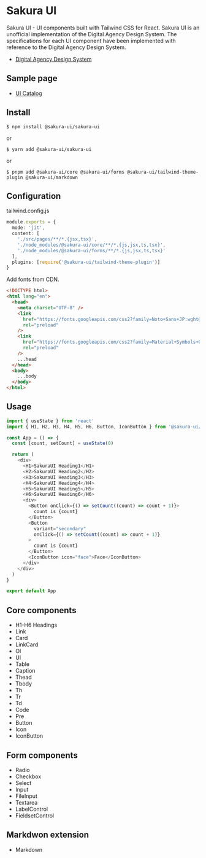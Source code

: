 # Sakura UI
Sakura UI - UI components built with Tailwind CSS for React. Sakura UI is an unofficial implementation of the Digital Agency Design System. The specifications for each UI component have been implemented with reference to the Digital Agency Design System.

- [Digital Agency Design System](https://www.digital.go.jp/policies/servicedesign/designsystem)

## Sample page

- [UI Catalog](https://glassonion1.github.io/sakura-ui/)

## Install
```
$ npm install @sakura-ui/sakura-ui
```
or
```
$ yarn add @sakura-ui/sakura-ui
```
or
```
$ pnpm add @sakura-ui/core @sakura-ui/forms @sakura-ui/tailwind-theme-plugin @sakura-ui/markdown
```

## Configuration
tailwind.config.js
```ts
module.exports = {
  mode: 'jit',
  content: [
    './src/pages/**/*.{jsx,tsx}',
    './node_modules/@sakura-ui/core/**/*.{js,jsx,ts,tsx}',
    './node_modules/@sakura-ui/forms/**/*.{js,jsx,ts,tsx}'
  ],
  plugins: [require('@sakura-ui/tailwind-theme-plugin')]
}
```

Add fonts from CDN.
```html
<!DOCTYPE html>
<html lang="en">
  <head>
    <meta charset="UTF-8" />
    <link
      href="https://fonts.googleapis.com/css2?family=Noto+Sans+JP:wght@100;200;300;400;500;600;700&display=swap"
      rel="preload"
    />
    <link
      href="https://fonts.googleapis.com/css2?family=Material+Symbols+Outlined:wght@100;200;300;400;500;600;700&display=swap"
      rel="preload"
    />
    ...head
  </head>
  <body>
    ...body
  </body>
</html>
```


## Usage
```ts
import { useState } from 'react'
import { H1, H2, H3, H4, H5, H6, Button, IconButton } from '@sakura-ui/core'

const App = () => {
  const [count, setCount] = useState(0)

  return (
    <div>
      <H1>SakuraUI Heading1</H1>
      <H2>SakuraUI Heading2</H2>
      <H3>SakuraUI Heading3</H3>
      <H4>SakuraUI Heading4</H4>
      <H5>SakuraUI Heading5</H5>
      <H6>SakuraUI Heading6</H6>
      <div>
        <Button onClick={() => setCount((count) => count + 1)}>
          count is {count}
        </Button>
        <Button
          variant="secondary"
          onClick={() => setCount((count) => count + 1)}
        >
          count is {count}
        </Button>
        <IconButton icon="face">Face</IconButton>
      </div>
    </div>
  )
}

export default App
```

## Core components
- H1-H6 Headings
- Link
- Card
- LinkCard
- Ol
- Ul
- Table
- Caption
- Thead
- Tbody
- Th
- Tr
- Td
- Code
- Pre
- Button
- Icon
- IconButton

## Form components
- Radio
- Checkbox
- Select
- Input
- FileInput
- Textarea
- LabelControl
- FieldsetControl

## Markdwon extension
- Markdown
